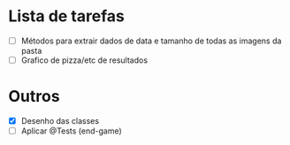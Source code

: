 # Lista de tarefas

- [ ] Métodos para extrair dados de data e tamanho de todas as imagens da pasta
- [ ] Grafico de pizza/etc de resultados

# Outros

- [x] Desenho das classes
- [ ] Aplicar @Tests (end-game)
